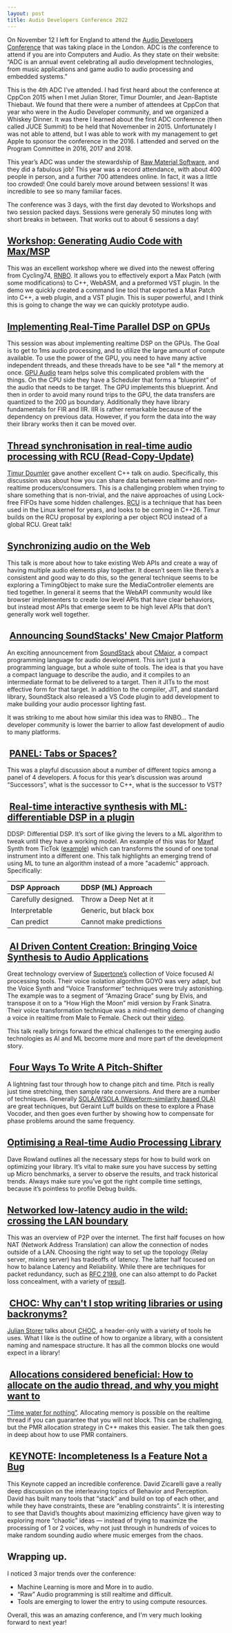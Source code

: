 ```yaml
---
layout: post
title: Audio Developers Conference 2022
---
```


On November 12 I left for England to attend the [Audio Developers Conference](https://audio.dev) that was taking place in the London.  ADC is *the* conference to attend if you are into Computers and Audio.  As they state on their website: “ADC is an annual event celebrating all audio development technologies, from music applications and game audio to audio processing and embedded systems.”

This is the 4th ADC I’ve attended.  I had first heard about the conference at CppCon 2015 when I met Julian Storer, Timur Doumler, and Jean-Baptiste Thiebaut.  We found that there were a number of attendees at CppCon that year who were in the Audio Developer community, and we organized a Whiskey Dinner.  It was there I learned about the first ADC conference (then called JUCE Summit) to be held that Novemenber in 2015.  Unfortunately I was not able to attend, but I was able to work with my management to get Apple to sponsor the conference in the 2016.  I attended and served on the Program Committee in 2016, 2017 and 2018.

This year’s ADC was under the stewardship of [Raw Material Software](https://juce.com/contact), and they did a fabulous job!  This year was a record attendance, with about 400 people in person, and a further 700 attendees online.  In fact, it was a little too crowded!  One could barely move around between sessions!  It was incredible to see so many familiar faces.  



The conference was 3 days, with the first day devoted to Workshops and two session packed days.  Sessions were generaly 50 minutes long with short breaks in between.  That works out to about 6 sessions a day! 

##  [Workshop: Generating Audio Code with Max/MSP](https://adc22.sched.com/event/1AucF/workshop-generating-audio-code-with-maxmsp) 

This was an excellent workshop where we dived into the newest offering from Cycling74, [RNBO](https://cycling74.com/products/rnbo).  It allows you to effectively export a Max Patch (with some modifications) to C++, WebASM, and a preformed VST plugin.  In the demo we quickly created a command line tool that exported a Max Patch into C++, a web plugin, and a VST plugin.  This is super powerful, and I think this is going to change the way we can quickly prototype audio.


##  [Implementing Real-Time Parallel DSP on GPUs](https://adc22.sched.com/event/19wfU/implementing-real-time-parallel-dsp-on-gpus) 
This session was about implementing realtime DSP on the GPUs.  The Goal is to get to 1ms audio processing, and to utilize the large amount of compute available. To use the power of the GPU, you need to have many active independent threads, and these threads have to be see *all * the memory at once.  [GPU Audio](https://www.gpu.audio) team helps solve this complicated problem with the things.  On the CPU side they have a Scheduler that forms a “blueprint” of the audio that needs to be target.  The GPU implements this blueprint.  And then in order to avoid many round trips to the GPU, the data transfers are quantized to the 200 µs boundary.  Additionally they have library fundamentals for FIR and IIR.  IIR is rather remarkable because of the dependency on previous data.  However, if you form the data into the way their library works then it can be moved over.  

##  [Thread synchronisation in real-time audio processing with RCU (Read-Copy-Update)](https://adc22.sched.com/event/19whQ/thread-synchronisation-in-real-time-audio-processing-with-rcu-read-copy-update)
[Timur Doumler](https://timur.audio) gave another excellent C++ talk on audio.  Specifically, this discussion was about how you can share data between realtime and non-realtime producers/consumers.  This is a challenging problem when trying to share something that is non-trivial, and the naive approaches of using Lock-free FIFOs have some hidden challenges.  [RCU](https://www.open-std.org/jtc1/sc22/wg21/docs/papers/2022/p2545r1.pdf) is a technique that has been used in the Linux kernel for years, and looks to be coming in C++26.  Timur builds on the RCU proposal by exploring a per object RCU instead of a global RCU.  Great talk! 

## [Synchronizing audio on the Web](https://adc22.sched.com/event/19wde/synchronizing-audio-on-the-web)

This talk is more about how to take existing Web APIs and create a way of having multiple audio elements play together.  It doesn’t seem like there’s a consistent and good way to do this, so the general technique seems to be exploring a TimingObject to make sure the MediaController elements are tied together.  In general it seems that the WebAPI community would like browser implementers to create low level APIs that have clear behaviors, but instead most APIs that emerge seem to be high level APIs that don’t generally work well together.

##  [Announcing SoundStacks' New Cmajor Platform](https://adc22.sched.com/event/19wdq/announcing-soundstacks-new-cmajor-platform)
An exciting announcement from [SoundStack](https://soundstack.com) about [CMajor](https://cmajor.dev), a compact programming language for audio development.  This isn’t just a programming language, but a whole suite of tools.  The idea is that you have a compact language to describe the audio, and it compiles to an intermediate format to be delivered to a target.  Then it JITs to the most effective form for that target.  In addition to the compiler, JIT, and standard library, SoundStack also released a VS Code plugin to add development to make building your audio processor lighting fast.

It was striking to me about how similar this idea was to RNBO… The developer community is lower the barrier to allow fast development of audio to many platforms.

##  [PANEL: Tabs or Spaces?](https://adc22.sched.com/event/19wfC/panel-tabs-or-spaces)
This was a playful discussion about a number of different topics among a panel of 4 developers.  A focus for this year’s discussion was around “Successors”, what is the successor to C++, what is the successor to VST?    

##  [Real-time interactive synthesis with ML: differentiable DSP in a plugin](https://adc22.sched.com/event/19weB/real-time-interactive-synthesis-with-ml-differentiable-dsp-in-a-plugin)
DDSP: Differential DSP.  It’s sort of like giving the levers to a ML algorithm to tweak until they have a working model.  An example of this was for [Mawf](https://www.businessinsider.com/tiktok-and-bytedance-testing-new-music-editing-tool-called-mawf-2022-4) Synth from TicTok ([example](https://www.tiktok.com/@jordanrabjohn/video/7125878842320801029?is_from_webapp=v1&item_id=7125878842320801029)) which can transforms the sound of one tonal instrument into a different one.  This talk highlights an emerging trend of using ML to tune an algorithm instead of a more "academic" approach.  Specifically:

| DSP Approach | DDSP (ML) Approach |
| :------------- | :------------------- |
| Carefully designed. |  Throw a Deep Net at it  |
| Interpretable |  Generic, but black box  |
| Can predict | Cannot make predictions |


##  [AI Driven Content Creation: Bringing Voice Synthesis to Audio Applications](https://adc22.sched.com/event/19wdk/ai-driven-content-creation-bringing-voice-synthesis-to-audio-applications)
Great technology overview of [Supertone’s](https://supertone.ai) collection of Voice focused AI processing tools.  Their voice isolation algorithm GOYO was very adapt, but the Voice Synth and “Voice Transformer” techniques were truly astonishing.  The example was to a segment of “Amazing Grace” sung by Elvis, and transpose it on to a “How High the Moon” midi version by Frank Sinatra.  Their voice transformation technique was a mind-melting demo of changing a voice in realtime from Male to Female.  Check out their [video](https://youtu.be/GG9UIh58XZY).

This talk really brings forward the ethical challenges to the emerging audio technologies as AI and ML become more and more part of the development story.

##  [Four Ways To Write A Pitch-Shifter](https://adc22.sched.com/event/19wef/four-ways-to-write-a-pitch-shifter)
A lightning fast tour through how to change pitch and time.   Pitch is really just time stretching, then sample rate conversions.  And there are a number of techniques.  Generally [SOLA/WSOLA (Waveform-similarity based OLA)](https://hpac.cs.umu.se/teaching/sem-mus-16/presentations/Schmakeit.pdf) are great techniques, but Geraint Luff builds on these to explore a Phase Vocoder, and then goes even further by showing how to compensate for phase problems around the same frequency.

## [Optimising a Real-time Audio Processing Library](https://adc22.sched.com/event/19wf0/optimising-a-real-time-audio-processing-library)
Dave Rowland outlines all the necessary steps for how to build work on optimizing your library.  It’s vital to make sure you have success by setting up Micro benchmarks, a server to observe the results, and track historical trends.  Always make sure you’ve got the right compile time settings, because it’s pointless to profile Debug builds.

## [Networked low-latency audio in the wild: crossing the LAN boundary](https://adc22.sched.com/event/19wfR/networked-low-latency-audio-in-the-wild-crossing-the-lan-boundary)
This was an overview of P2P over the internet.  The first half focuses on how NAT (Network Address Translation) can allow the connection of nodes outside of a LAN.  Choosing the right way to set up the topology (Relay server, mixing server) has tradeoffs of latency.  The latter half focused on how to balance Latency and Reliability.  While there are techniques for packet redundancy, such as [RFC 2198](https://datatracker.ietf.org/doc/html/rfc2198), one can also attempt to do Packet loss concealment, with a variety of [result](http://www.dafx.de/paper-archive/2013/papers/42.dafx2013_submission_27.pdf).

##  [CHOC: Why can't I stop writing libraries or using backronyms?](https://adc22.sched.com/event/19wfp/choc-why-cant-i-stop-writing-libraries-or-using-backronyms)
[Julian Storer](https://github.com/julianstorer) talks about [CHOC](https://github.com/Tracktion/choc), a header-only with a variety of tools he uses.  What I like is the outline of how to organize a library, with a consistent naming and namespace structure.  It has all the common blocks one would expect in a library!

##  [Allocations considered beneficial: How to allocate on the audio thread, and why you might want to](https://adc22.sched.com/event/19wfs/allocations-considered-beneficial-how-to-allocate-on-the-audio-thread-and-why-you-might-want-to)
[“Time water for nothing”](http://rossbencina.com).  Allocating memory is possible on the realtime thread if you can guarantee that you will not block.  This can be challenging, but the PMR allocation strategy in C++ makes this easier.  The talk then goes in deep about how to use PMR containers.

##  [KEYNOTE: Incompleteness Is a Feature Not a Bug](https://adc22.sched.com/event/19wg7/keynote-incompleteness-is-a-feature-not-a-bug)
This Keynote capped an incredible conference.  David Zicarelli gave a really deep discussion on the interleaving topics of Behavior and Perception.  David has built many tools that “stack” and build on top of each other, and while they have constraints, these are “enabling constraints”.  It is interesting to see that David’s thoughts about maximizing efficiency have given way to exploring more “chaotic” ideas — instead of trying to maximize the processing of 1 or 2 voices, why not just through in hundreds of voices to make random sounding audio where music emerges from the chaos.

## Wrapping up.

I noticed 3 major trends over the conference:

 * Machine Learning is more and More in to audio.
 * “Raw” Audio programming is still realtime and difficult.
 * Tools are emerging to lower the entry to using compute resources.

Overall, this was an amazing conference, and I'm very much looking forward to next year!


